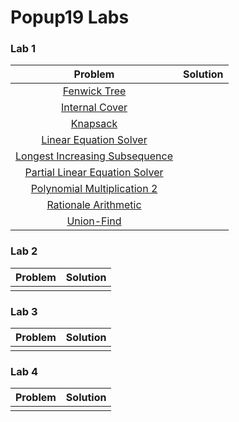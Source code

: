 Popup19 Labs
===

### Lab 1

| Problem | Solution |
| :---: | :---: |
| [Fenwick Tree](https://kth.kattis.com/problems/fenwick) |  |
| [Internal Cover](https://kth.kattis.com/problems/intervalcover) |  |
| [Knapsack](https://kth.kattis.com/problems/knapsack) |  |
| [Linear Equation Solver](https://kth.kattis.com/problems/equationsolver) |  |
| [Longest Increasing Subsequence](https://kth.kattis.com/problems/longincsubseq) |  |
| [Partial Linear Equation Solver](https://kth.kattis.com/problems/equationsolverplus) |  |
| [Polynomial Multiplication 2](https://kth.kattis.com/problems/polymul2) |  |
| [Rationale Arithmetic](https://kth.kattis.com/problems/rationalarithmetic) |  |
| [Union-Find](https://kth.kattis.com/problems/unionfind) |  |

### Lab 2

| Problem | Solution |
| :---: | :---: |
| []() |  |

### Lab 3

| Problem | Solution |
| :---: | :---: |
| []() |  |

### Lab 4

| Problem | Solution |
| :---: | :---: |
| []() |  |